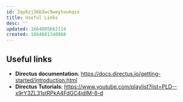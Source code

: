 ```yaml
---
id: 2qy6zj36b3wc9weytoukqsx
title: Useful Links
desc: ''
updated: 1664805662114
created: 1664801340968
---
```



## Useful links

* **Directus documentation**: https://docs.directus.io/getting-started/introduction.html
* **Directus Tutorials**: https://www.youtube.com/playlist?list=PLD--x9rY3ZL31stRPkA4FdGC4idIM-8-d